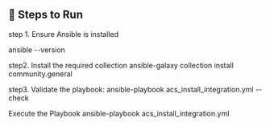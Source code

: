 

## 🚀 Steps to Run



step 1. Ensure Ansible is installed

ansible --version

step2. Install the required collection
ansible-galaxy collection install community.general



step3. Validate the playbook:
ansible-playbook acs_install_integration.yml --check

Execute the Playbook
ansible-playbook acs_install_integration.yml
